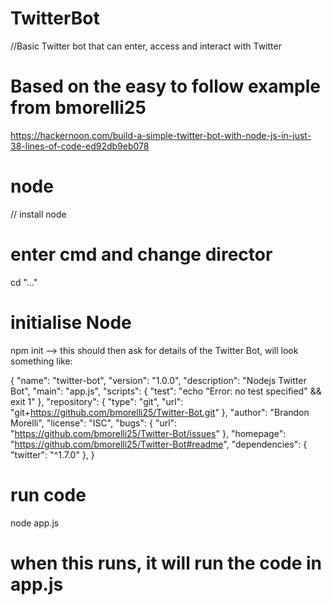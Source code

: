 # TwitterBot
//Basic Twitter bot that can enter, access and interact with Twitter

# Based on the easy to follow example from bmorelli25
https://hackernoon.com/build-a-simple-twitter-bot-with-node-js-in-just-38-lines-of-code-ed92db9eb078

# node
// install node 

# enter cmd and change director
cd "..."

# initialise Node
npm init
--> this should then ask for details of the Twitter Bot, will look something like:

{
  "name": "twitter-bot",
  "version": "1.0.0",
  "description": "Nodejs Twitter Bot",
  "main": "app.js",
  "scripts": {
    "test": "echo \"Error: no test specified\" && exit 1"
  },
  "repository": {
    "type": "git",
    "url": "git+https://github.com/bmorelli25/Twitter-Bot.git"
  },
  "author": "Brandon Morelli",
  "license": "ISC",
  "bugs": {
    "url": "https://github.com/bmorelli25/Twitter-Bot/issues"
  },
  "homepage": "https://github.com/bmorelli25/Twitter-Bot#readme",
  "dependencies": {
    "twitter": "^1.7.0"
  },
}

# run code
node app.js

# when this runs, it will run the code in app.js

